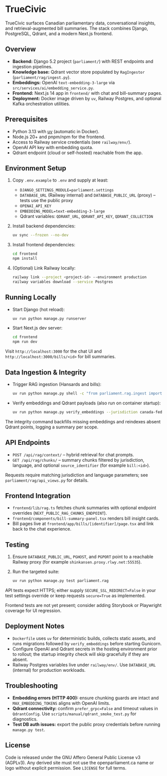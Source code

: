 # TrueCivic

TrueCivic surfaces Canadian parliamentary data, conversational insights, and retrieval-augmented bill summaries. The stack combines Django, PostgreSQL, Qdrant, and a modern Next.js frontend.

## Overview

- **Backend:** Django 5.2 project (`parliament/`) with REST endpoints and ingestion pipelines.
- **Knowledge base:** Qdrant vector store populated by `RagIngestor` (`parliament/rag/ingest.py`).
- **Embeddings:** OpenAI `text-embedding-3-large` via `src/services/ai/embedding_service.py`.
- **Frontend:** Next.js 14 app in `frontend/` with chat and bill-summary pages.
- **Deployment:** Docker image driven by `uv`, Railway Postgres, and optional Kafka orchestration utilities.

## Prerequisites

- Python 3.13 with [uv](https://github.com/astral-sh/uv) (automatic in Docker).
- Node.js 20+ and pnpm/npm for the frontend.
- Access to Railway service credentials (see `railway/env/`).
- OpenAI API key with embedding quota.
- Qdrant endpoint (cloud or self-hosted) reachable from the app.

## Environment Setup

1. Copy `.env.example` to `.env` and supply at least:
   - `DJANGO_SETTINGS_MODULE=parliament.settings`
   - `DATABASE_URL` (Railway internal) and `DATABASE_PUBLIC_URL` (proxy) – tests use the public proxy
   - `OPENAI_API_KEY`
   - `EMBEDDING_MODEL=text-embedding-3-large`
   - Qdrant variables: `QDRANT_URL`, `QDRANT_API_KEY`, `QDRANT_COLLECTION`
2. Install backend dependencies:

   ```bash
   uv sync --frozen --no-dev
   ```

3. Install frontend dependencies:

   ```bash
   cd frontend
   npm install
   ```

4. (Optional) Link Railway locally:

   ```bash
   railway link --project <project-id> --environment production
   railway variables download --service Postgres
   ```

## Running Locally

- Start Django (hot reload):

  ```bash
  uv run python manage.py runserver
  ```

- Start Next.js dev server:

  ```bash
  cd frontend
  npm run dev
  ```

Visit `http://localhost:3000` for the chat UI and `http://localhost:3000/bills/<id>` for bill summaries.

## Data Ingestion & Integrity

- Trigger RAG ingestion (Hansards and bills):

  ```bash
  uv run python manage.py shell -c "from parliament.rag.ingest import RagIngestor; from src.services.ai.embedding_service import EmbeddingService, EmbeddingConfig; RagIngestor(EmbeddingService(EmbeddingConfig.from_env())).sync_recent_bills()"
  ```

- Verify embeddings and Qdrant payloads (also run on container startup):

  ```bash
  uv run python manage.py verify_embeddings --jurisdiction canada-federal --language en
  ```

The integrity command backfills missing embeddings and reindexes absent Qdrant points, logging a summary per scope.

## API Endpoints

- `POST /api/rag/context/` – hybrid retrieval for chat prompts.
- `GET /api/rag/chunks/` – summary chunks filtered by jurisdiction, language, and optional `source_identifier` (for example `bill:<id>`).

Requests require matching jurisdiction and language parameters; see `parliament/rag/api_views.py` for details.

## Frontend Integration

- `frontend/lib/rag.ts` fetches chunk summaries with optional endpoint overrides (`NEXT_PUBLIC_RAG_CHUNKS_ENDPOINT`).
- `frontend/components/bill-summary-panel.tsx` renders bill insight cards.
- Bill pages live at `frontend/app/bills/[identifier]/page.tsx` and link back to the chat experience.

## Testing

1. Ensure `DATABASE_PUBLIC_URL`, `PGHOST`, and `PGPORT` point to a reachable Railway proxy (for example `shinkansen.proxy.rlwy.net:55535`).
2. Run the targeted suite:

   ```bash
   uv run python manage.py test parliament.rag
   ```

API tests expect HTTPS; either supply `SECURE_SSL_REDIRECT=False` in your test settings override or keep requests `secure=True` as implemented.

Frontend tests are not yet present; consider adding Storybook or Playwright coverage for UI regression.

## Deployment Notes

- `Dockerfile` uses `uv` for deterministic builds, collects static assets, and runs migrations followed by `verify_embeddings` before starting Gunicorn.
- Configure OpenAI and Qdrant secrets in the hosting environment prior to rollout; the startup integrity check will skip gracefully if they are absent.
- Railway Postgres variables live under `railway/env/`. Use `DATABASE_URL` (internal) for production workloads.

## Troubleshooting

- **Embedding errors (HTTP 400):** ensure chunking guards are intact and `MAX_EMBEDDING_TOKENS` aligns with OpenAI limits.
- **Qdrant connectivity:** confirm `prefer_grpc=False` and timeout values in `QdrantConfig`. Use `scripts/manual/qdrant_smoke_test.py` for diagnostics.
- **Test DB auth issues:** export the public proxy credentials before running `manage.py test`.

## License

Code is released under the GNU Affero General Public License v3 (AGPLv3). Any derived site must not use the openparliament.ca name or logo without explicit permission. See `LICENSE` for full terms.
